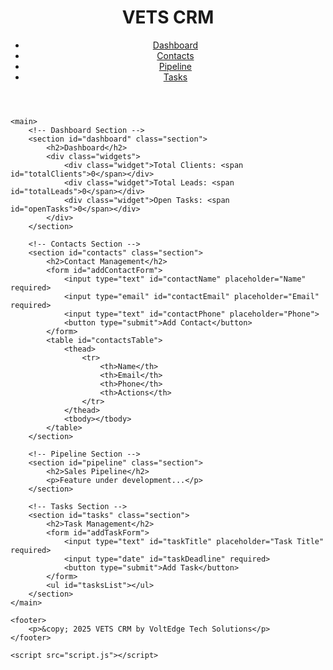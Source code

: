 <!DOCTYPE html>
<html lang="en">
<head>
    <meta charset="UTF-8">
    <meta name="viewport" content="width=device-width, initial-scale=1.0">
    <title>VETS CRM</title>
    <link rel="stylesheet" href="styles.css">
</head>
<body>
    <header class="header">
        <h1>VETS CRM</h1>
        <nav>
            <ul>
                <li><a href="#dashboard">Dashboard</a></li>
                <li><a href="#contacts">Contacts</a></li>
                <li><a href="#pipeline">Pipeline</a></li>
                <li><a href="#tasks">Tasks</a></li>
            </ul>
        </nav>
    </header>

    <main>
        <!-- Dashboard Section -->
        <section id="dashboard" class="section">
            <h2>Dashboard</h2>
            <div class="widgets">
                <div class="widget">Total Clients: <span id="totalClients">0</span></div>
                <div class="widget">Total Leads: <span id="totalLeads">0</span></div>
                <div class="widget">Open Tasks: <span id="openTasks">0</span></div>
            </div>
        </section>

        <!-- Contacts Section -->
        <section id="contacts" class="section">
            <h2>Contact Management</h2>
            <form id="addContactForm">
                <input type="text" id="contactName" placeholder="Name" required>
                <input type="email" id="contactEmail" placeholder="Email" required>
                <input type="text" id="contactPhone" placeholder="Phone">
                <button type="submit">Add Contact</button>
            </form>
            <table id="contactsTable">
                <thead>
                    <tr>
                        <th>Name</th>
                        <th>Email</th>
                        <th>Phone</th>
                        <th>Actions</th>
                    </tr>
                </thead>
                <tbody></tbody>
            </table>
        </section>

        <!-- Pipeline Section -->
        <section id="pipeline" class="section">
            <h2>Sales Pipeline</h2>
            <p>Feature under development...</p>
        </section>

        <!-- Tasks Section -->
        <section id="tasks" class="section">
            <h2>Task Management</h2>
            <form id="addTaskForm">
                <input type="text" id="taskTitle" placeholder="Task Title" required>
                <input type="date" id="taskDeadline" required>
                <button type="submit">Add Task</button>
            </form>
            <ul id="tasksList"></ul>
        </section>
    </main>

    <footer>
        <p>&copy; 2025 VETS CRM by VoltEdge Tech Solutions</p>
    </footer>

    <script src="script.js"></script>
</body>
</html>

